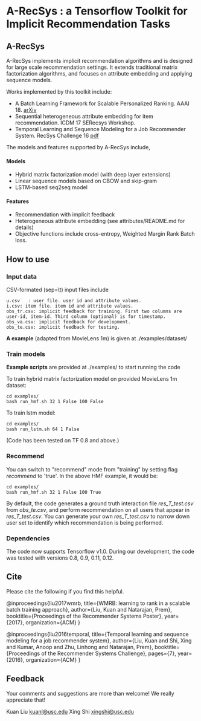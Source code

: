 # A-RecSys : a Tensorflow Toolkit for Implicit Recommendation Tasks

## A-RecSys
A-RecSys implements implicit recommendation algorithms and is designed for large scale recommendation settings. It extends traditional matrix factorization algorithms, and focuses on attribute embedding and applying sequence models.

Works implemented by this toolkit include:

+ A Batch Learning Framework for Scalable Personalized Ranking. AAAI 18. [arXiv](https://arxiv.org/abs/1711.04019)
+ Sequential heterogeneous attribute embedding for item recommendation. ICDM 17 SERecsys Workshop. 
+ Temporal Learning and Sequence Modeling for a Job Recommender System. RecSys Challenge 16 [pdf](https://arxiv.org/abs/1608.03333) 


The models and features supported by A-RecSys include,

#### Models
+ Hybrid matrix factorization model (with deep layer extensions)
+ Linear sequence models based on CBOW and skip-gram
+ LSTM-based seq2seq model


#### Features
+ Recommendation with implicit feedback
+ Heterogeneous attribute embedding (see attributes/README.md for details)
+ Objective functions include cross-entropy, Weighted Margin Rank Batch loss. 

## How to use

### Input data
CSV-formated (sep=\t) input files include

	u.csv	: user file. user id and attribute values.
	i.csv: item file. item id and attribute values.
	obs_tr.csv: implicit feedback for training. First two columns are user-id, item-id. Third column (optional) is for timestamp. 
	obs_va.csv: implicit feedback for development.
	obs_te.csv: implicit feedback for testing.
	
**A example** (adapted from MovieLens 1m) is given at ./examples/dataset/

### Train models
**Example scripts** are provided at ./examples/ to start running the code

To train hybrid matrix factorization model on provided MovieLens 1m dataset:

``` 
cd examples/
bash run_hmf.sh 32 1 False 100 False
```

To train lstm model:

``` 
cd examples/
bash run_lstm.sh 64 1 False
```

(Code has been tested on TF 0.8 and above.)

### Recommend
You can switch to "recommend" mode from "training" by setting flag *recommend* to 'true'. In the above HMF example, it would be:

``` 
cd examples/
bash run_hmf.sh 32 1 False 100 True
```

By default, the code generates a ground truth interaction file *res_T_test.csv* from *obs_te.csv*, and perform recommendation on all users that appear in *res_T_test.csv*. You can generate your own *res_T_test.csv* to narrow down user set to identify which recommendation is being performed.


### Dependencies
The code now supports Tensorflow v1.0. During our development, the code was tested with versions 0.8, 0.9, 0.11, 0.12. 

## Cite
Please cite the following if you find this helpful.

@inproceedings{liu2017wmrb,
  title={WMRB: learning to rank in a scalable batch training approach},
  author={Liu, Kuan and Natarajan, Prem},
  booktitle={Proceedings of the Recommender Systems Poster},
  year={2017},
  organization={ACM}
}

@inproceedings{liu2016temporal,
  title={Temporal learning and sequence modeling for a job recommender system},
  author={Liu, Kuan and Shi, Xing and Kumar, Anoop and Zhu, Linhong and Natarajan, Prem},
  booktitle={Proceedings of the Recommender Systems Challenge},
  pages={7},
  year={2016},
  organization={ACM}
}


## Feedback
Your comments and suggestions are more than welcome! We really appreciate that!

Kuan Liu kuanl@usc.edu
Xing Shi xingshi@usc.edu
